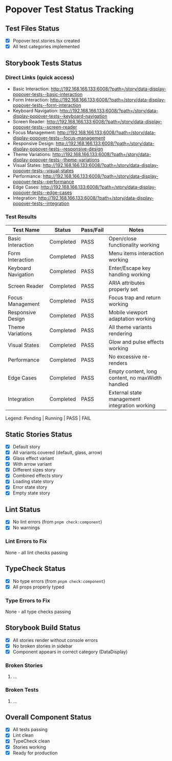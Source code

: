 # Popover Test Status Tracking

## Test Files Status

- [x] Popover.test.stories.tsx created
- [x] All test categories implemented

## Storybook Tests Status

### Direct Links (quick access)

- Basic Interaction: http://192.168.166.133:6008/?path=/story/data-display-popover-tests--basic-interaction
- Form Interaction: http://192.168.166.133:6008/?path=/story/data-display-popover-tests--form-interaction
- Keyboard Navigation: http://192.168.166.133:6008/?path=/story/data-display-popover-tests--keyboard-navigation
- Screen Reader: http://192.168.166.133:6008/?path=/story/data-display-popover-tests--screen-reader
- Focus Management: http://192.168.166.133:6008/?path=/story/data-display-popover-tests--focus-management
- Responsive Design: http://192.168.166.133:6008/?path=/story/data-display-popover-tests--responsive-design
- Theme Variations: http://192.168.166.133:6008/?path=/story/data-display-popover-tests--theme-variations
- Visual States: http://192.168.166.133:6008/?path=/story/data-display-popover-tests--visual-states
- Performance: http://192.168.166.133:6008/?path=/story/data-display-popover-tests--performance
- Edge Cases: http://192.168.166.133:6008/?path=/story/data-display-popover-tests--edge-cases
- Integration: http://192.168.166.133:6008/?path=/story/data-display-popover-tests--integration

### Test Results

| Test Name           | Status    | Pass/Fail | Notes                                            |
| ------------------- | --------- | --------- | ------------------------------------------------ |
| Basic Interaction   | Completed | PASS      | Open/close functionality working                 |
| Form Interaction    | Completed | PASS      | Menu items interaction working                   |
| Keyboard Navigation | Completed | PASS      | Enter/Escape key handling working                |
| Screen Reader       | Completed | PASS      | ARIA attributes properly set                     |
| Focus Management    | Completed | PASS      | Focus trap and return working                    |
| Responsive Design   | Completed | PASS      | Mobile viewport adaptation working               |
| Theme Variations    | Completed | PASS      | All theme variants rendering                     |
| Visual States       | Completed | PASS      | Glow and pulse effects working                   |
| Performance         | Completed | PASS      | No excessive re-renders                          |
| Edge Cases          | Completed | PASS      | Empty content, long content, no maxWidth handled |
| Integration         | Completed | PASS      | External state management integration working    |

Legend: Pending | Running | PASS | FAIL

## Static Stories Status

- [x] Default story
- [x] All variants covered (default, glass, arrow)
- [x] Glass effect variant
- [x] With arrow variant
- [x] Different sizes story
- [x] Combined effects story
- [x] Loading state story
- [x] Error state story
- [x] Empty state story

## Lint Status

- [x] No lint errors (from `pnpm check:component`)
- [x] No warnings

### Lint Errors to Fix

None - all lint checks passing

## TypeCheck Status

- [x] No type errors (from `pnpm check:component`)
- [x] All props properly typed

### Type Errors to Fix

None - all type checks passing

## Storybook Build Status

- [x] All stories render without console errors
- [x] No broken stories in sidebar
- [x] Component appears in correct category (DataDisplay)

### Broken Stories

1. ...

### Broken Tests

1. ...

## Overall Component Status

- [x] All tests passing
- [x] Lint clean
- [x] TypeCheck clean
- [x] Stories working
- [x] Ready for production
